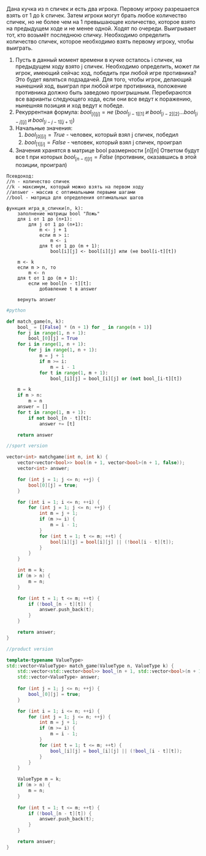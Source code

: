 Дана кучка из n спичек и есть два игрока. Первому игроку разрешается взять от 1 до k спичек. Затем игроки могут брать любое количество спичек, но не более чем на 1 превышающее количество, которое взято на предыдущем ходе и не менее одной. Ходят по очереди. Выигрывает тот, кто возьмёт последнюю спичку. Необходимо определить количество спичек, которое необходимо взять первому игроку, чтобы выиграть.

1. Пусть в данный момент времени в кучке осталось i спичек, на предыдущем ходу взято j спичек. Необходимо определить, может ли игрок, имеющий сейчас ход, победить при любой игре противника? Это будет являться подзадачей. 
Для того, чтобы игрок, делающий нынешний ход, выиграл при любой игре противника, положение противника должно быть заведомо проигрышным. Перебираются все варианты следующего хода, если они все ведут к поражению, нынешняя позиция и ход ведут к победе.
2. Рекуррентная формула: $bool_{[i][j]} = не\;(bool_{[i-1][1]}\;и\;bool_{[i-2][2]}...bool_{[i-j][j]}\;и\;bool_{[i-j-1][j+1]})$
3. Начальные значения:
	1. $bool_{[0][i]}=True$ - человек, который взял j спичек, победил
	2. $bool_{[1][i]}=False$ - человек, который взял j спичек, проиграл
4. Значения хранятся в матрице bool размерности $[n][n]$
	Ответом будут все t при которых $bool_{[n-t][t]}=False$ (противник, оказавшись в этой позиции, проиграл)

```
Псевдокод:
//n - количество спичек
//k - максимум, который можно взять на первом ходу
//answer - массив с оптимальными первыми шагами
//bool - матрица для определения оптимальных шагов

функция игра_в_спички(n, k):
	заполнение матрицы bool "Ложь"
	для i от 1 до (n+1):
		для j от 1 до (n+1):
			m <- j + 1
			если m > i:
				m <- i
			для t от 1 до (m + 1):
				bool[i][j] <- bool[i][j] или (не bool[i-t][t])
	
	m <- k
	если m > n, то
		m <- n
	для t от 1 до (m + 1):
		если не bool[n - t][t]:
			добавление t в answer
	
	вернуть answer
```
```python
#python

def match_game(n, k):
    bool_ = [[False] * (n + 1) for _ in range(n + 1)]
    for j in range(1, n + 1):
        bool_[0][j] = True
    for i in range(1, n + 1):
        for j in range(1, n + 1):
            m = j + 1
            if m >= i:
                m = i - 1
            for t in range(1, m + 1):
                bool_[i][j] = bool_[i][j] or (not bool_[i-t][t])

    m = k
    if m > n:
        m = n
    answer = []
    for t in range(1, m + 1):
        if not bool_[n - t][t]:
            answer += [t]

    return answer
```
```cpp
//sport version

vector<int> matchgame(int n, int k) {
    vector<vector<bool>> bool(n + 1, vector<bool>(n + 1, false));
    vector<int> answer;

    for (int j = 1; j <= n; ++j) {
        bool[0][j] = true;
    }

    for (int i = 1; i <= n; ++i) {
        for (int j = 1; j <= n; ++j) {
            int m = j + 1;
            if (m >= i) {
                m = i - 1;
            }
            for (int t = 1; t <= m; ++t) {
                bool[i][j] = bool[i][j] || (!bool[i - t][t]);
            }
        }
    }

    int m = k;
    if (m > n) {
        m = n;
    }

    for (int t = 1; t <= m; ++t) {
        if (!bool_[n - t][t]) {
            answer.push_back(t);
        }
    }

    return answer;
}
```
```cpp
//product version

template<typename ValueType>
std::vector<ValueType> match_game(ValueType n, ValueType k) {
    std::vector<std::vector<bool>> bool_(n + 1, std::vector<bool>(n + 1, false));
    std::vector<ValueType> answer;
    
    for (int j = 1; j <= n; ++j) {
        bool_[0][j] = true;
    }

    for (int i = 1; i <= n; ++i) {
        for (int j = 1; j <= n; ++j) {
            int m = j + 1;
            if (m >= i) {
                m = i - 1;
            }
            for (int t = 1; t <= m; ++t) {
                bool_[i][j] = bool_[i][j] || (!bool_[i - t][t]);
            }
        }
    }

    ValueType m = k;
    if (m > n) {
        m = n;
    }
    
    for (int t = 1; t <= m; ++t) {
        if (!bool_[n - t][t]) {
            answer.push_back(t);
        }
    }

    return answer;
}